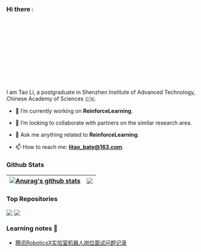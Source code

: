### Hi there <img src="https://media.giphy.com/media/hvRJCLFzcasrR4ia7z/giphy.gif" width="5%">
<!--
<p align="center"><a href="https://anuraghazra.github.io"><img width="80%" alt="Hello, I am Tao Li." src="./assets/gh-readme-header.png" /></a></p>
-->

I am Tao Li, a postgraduate in Shenzhen Institute of Advanced Technology, Chinese Academy of Sciences :cn:.

- :seedling: I’m currently working on **ReinforceLearning**.

- :dancers: I’m looking to collaborate with partners on the similar research area.

- :speech_balloon: Ask me anything related to **ReinforceLearning**.

- :mailbox: How to reach me: [**litao_bate@163.com**](mailto:litao_bate@163.com).

### Github Stats

| <a href="https://github.com/LiTaobate"><img align="center" src="https://github-readme-stats.vercel.app/api?username=LiTaobate&show_icons=true&include_all_commits=true&theme=buefy&hide_border=true" alt="Anurag's github stats" /></a> | <a href="https://github.com/LiTaobate"><img align="center" src="https://github-readme-stats.vercel.app/api/top-langs/?username=LiTaobate&layout=compact&theme=buefy&hide_border=true" /></a> |
| - | - |

### Top Repositories

<a href="https://github.com/LiTaobate/ultrasound-litao"><img align="center" src="https://github-readme-stats.vercel.app/api/pin/?username=LiTaobate&repo=ultrasound-litao&theme=buefy"/></a>
<a href="https://github.com/LiTaobate/ur5_ROS-Gazebo"><img align="center" src="https://github-readme-stats.vercel.app/api/pin/?username=LiTaobate&repo=ur5_ROS-Gazebo&theme=buefy"/></a>

### Learning notes 👋
- [腾讯RoboticsX实验室机器人岗位面试问题记录](https://github.com/LiTaobate/ultrasound-litao/blob/master/interview.md)
<!--
<table>
   <tr>
      <td><a href="https://github.com/LiTaobate/ultrasound-litao"><img align="center" src="https://github-readme-stats.vercel.app/api/pin/?username=LiTaobate&repo=ultrasound-litao&theme=buefy"/></a></td>
      <td><a href="https://github.com/LiTaobate/ur5_ROS-Gazebo"><img align="center" src="https://github-readme-stats.vercel.app/api/pin/?username=LiTaobate&repo=ur5_ROS-Gazebo&theme=buefy" /></a></td>
   </tr>
   <tr>
      <td><a href="https://github.com/LiTaobate/ur5_ROS-Gazebo"><img align="center" src="https://github-readme-stats.vercel.app/api/pin/?username=LiTaobate&repo=ur5_ROS-Gazebo&theme=buefy"/></a></td>
      <td><a href="https://github.com/LiTaobate/ur5_ROS-Gazebo"><img align="center" src="https://github-readme-stats.vercel.app/api/pin/?username=LiTaobate&repo=ur5_ROS-Gazebo&theme=buefy" /></a></td>
   </tr>
</table>
-->

<!--
### Hi there 👋


**LiTaobate/LiTaobate** is a ✨ _special_ ✨ repository because its `README.md` (this file) appears on your GitHub profile.

Here are some ideas to get you started:

- 🔭 I’m currently working on ...
- 🌱 I’m currently learning ...
- 👯 I’m looking to collaborate on ...
- 🤔 I’m looking for help with ...
- 💬 Ask me about ...
- 📫 How to reach me: ...
- 😄 Pronouns: ...
- ⚡ Fun fact: ...
-->
